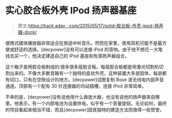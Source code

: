 # 实心胶合板外壳 IPod 扬声器基座

> 原文:[https://hack aday . com/2015/05/17/solid-胶合板-外壳-ipod-扬声器-dock/](https://hackaday.com/2015/05/17/solid-plywood-enclosure-ipod-speaker-dock/)

便携式媒体播放器非常适合在旅途中听音乐。然而在家里，使用耳机可能不是最方便或舒适的选择。[decpower]没有可以连接 iPod 的音响。由于他不想花一大笔钱去买一个，他决定建造自己的 iPod 基座和有源扬声器组合。

这个箱子是用胶合板制成的:很多很多层胶合板。每层胶合板都是用激光切割机切割出来的。不像大多数音箱有一个独特的盒状外壳，这种装置大多是固体，每层都有切口，只有在空隙设计的地方。[decpower]试图复制 Bose 波无线电内部声音通道。顶部有一个配有 30 针连接器的坞站插槽，连接 iPod 非常简单。

不幸的是，[decpower]没有说他用什么做放大器，也没有说他的扬声器来自哪里。他表示，有一个内部电池为设置供电，似乎有一个音量旋钮。无论如何，最终的项目看起来相当不错，而且[decpower]因其独特的建造方法而值得一些赞誉。